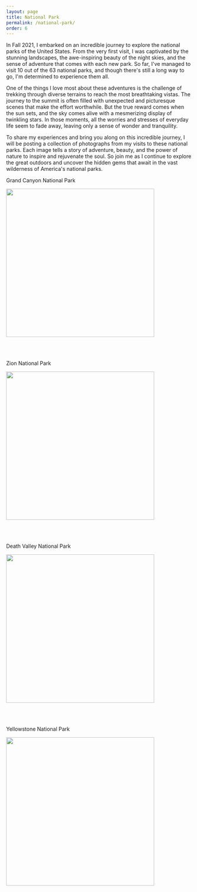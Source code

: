 ```yaml
---
layout: page
title: National Park
permalink: /national-park/
order: 6
---
```


In Fall 2021, I embarked on an incredible journey to explore the national parks of the United States. From the very first visit, I was captivated by the stunning landscapes, the awe-inspiring beauty of the night skies, and the sense of adventure that comes with each new park. So far, I've managed to visit 10 out of the 63 national parks, and though there's still a long way to go, I'm determined to experience them all.

One of the things I love most about these adventures is the challenge of trekking through diverse terrains to reach the most breathtaking vistas. The journey to the summit is often filled with unexpected and picturesque scenes that make the effort worthwhile. But the true reward comes when the sun sets, and the sky comes alive with a mesmerizing display of twinkling stars. In those moments, all the worries and stresses of everyday life seem to fade away, leaving only a sense of wonder and tranquility.

To share my experiences and bring you along on this incredible journey, I will be posting a collection of photographs from my visits to these national parks. Each image tells a story of adventure, beauty, and the power of nature to inspire and rejuvenate the soul. So join me as I continue to explore the great outdoors and uncover the hidden gems that await in the vast wilderness of America's national parks.

<style>
.squareImg {
  width: 400px;
  height: 400px;
  object-fit: cover;
}
</style>

<p style="text-align: center;">

<p>Grand Canyon National Park</p>
<img src="{{ site.url }}/assets/national-park/4.jpg" class="squareImg" />

<br /><br />

<p>Zion National Park</p>
<img src="{{ site.url }}/assets/national-park/3.jpg" class="squareImg" />

<br /><br />

<p>Death Valley National Park</p>
<img src="{{ site.url }}/assets/national-park/2.jpg" class="squareImg" />

<br /><br />

<p>Yellowstone National Park</p>
<img src="{{ site.url }}/assets/national-park/5.jpg" class="squareImg" />

<br /><br />


<style>
.imgContainer{
    display:inline-block;
}
</style>
